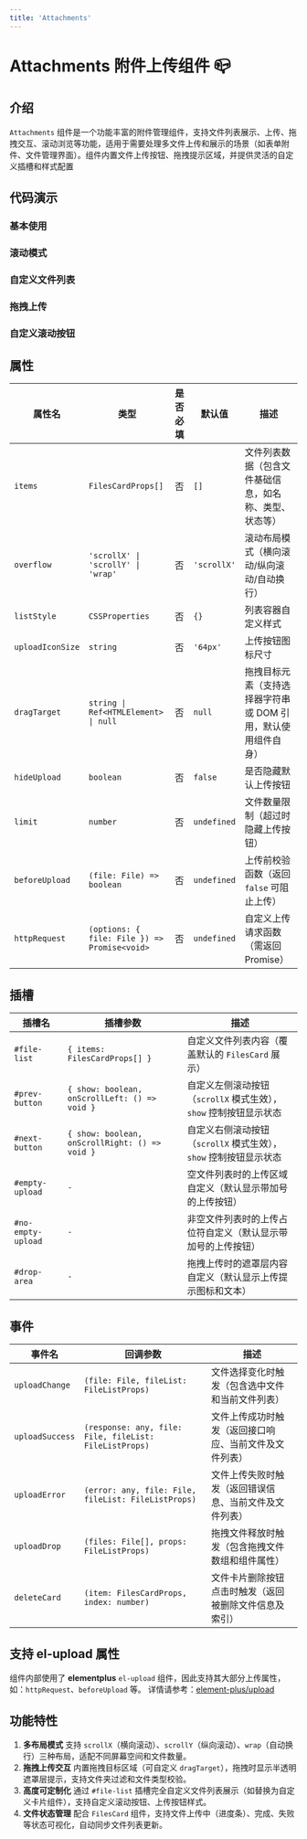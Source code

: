 ```yaml
---
title: 'Attachments'
---
```


# Attachments 附件上传组件 📪️

## 介绍

`Attachments` 组件是一个功能丰富的附件管理组件，支持文件列表展示、上传、拖拽交互、滚动浏览等功能，适用于需要处理多文件上传和展示的场景（如表单附件、文件管理界面）。组件内置文件上传按钮、拖拽提示区域，并提供灵活的自定义插槽和样式配置

## 代码演示

### 基本使用

<demo src="./demos/base.vue"></demo>

### 滚动模式

<demo src="./demos/scroll-mode.vue"></demo>

### 自定义文件列表

<demo src="./demos/custom-list.vue"></demo>

### 拖拽上传

<demo src="./demos/drag-upload.vue"></demo>

### 自定义滚动按钮

<demo src="./demos/custom-scroll-buttons.vue"></demo>

## 属性

| 属性名           | 类型                                         | 是否必填 | 默认值      | 描述                                                          |
| ---------------- | -------------------------------------------- | -------- | ----------- | ------------------------------------------------------------- |
| `items`          | `FilesCardProps[]`                           | 否       | `[]`        | 文件列表数据（包含文件基础信息，如名称、类型、状态等）        |
| `overflow`       | `'scrollX' \| 'scrollY' \| 'wrap'`           | 否       | `'scrollX'` | 滚动布局模式（横向滚动/纵向滚动/自动换行）                    |
| `listStyle`      | `CSSProperties`                              | 否       | `{}`        | 列表容器自定义样式                                            |
| `uploadIconSize` | `string`                                     | 否       | `'64px'`    | 上传按钮图标尺寸                                              |
| `dragTarget`     | `string \| Ref<HTMLElement> \| null`         | 否       | `null`      | 拖拽目标元素（支持选择器字符串或 DOM 引用，默认使用组件自身） |
| `hideUpload`     | `boolean`                                    | 否       | `false`     | 是否隐藏默认上传按钮                                          |
| `limit`          | `number`                                     | 否       | `undefined` | 文件数量限制（超过时隐藏上传按钮）                            |
| `beforeUpload`   | `(file: File) => boolean`                    | 否       | `undefined` | 上传前校验函数（返回 `false` 可阻止上传）                     |
| `httpRequest`    | `(options: { file: File }) => Promise<void>` | 否       | `undefined` | 自定义上传请求函数（需返回 Promise）                          |

## 插槽

| 插槽名             | 插槽参数                                       | 描述                                                              |
| ------------------ | ---------------------------------------------- | ----------------------------------------------------------------- |
| `#file-list`       | `{ items: FilesCardProps[] }`                  | 自定义文件列表内容（覆盖默认的 `FilesCard` 展示）                 |
| `#prev-button`     | `{ show: boolean, onScrollLeft: () => void }`  | 自定义左侧滚动按钮（`scrollX` 模式生效），`show` 控制按钮显示状态 |
| `#next-button`     | `{ show: boolean, onScrollRight: () => void }` | 自定义右侧滚动按钮（`scrollX` 模式生效），`show` 控制按钮显示状态 |
| `#empty-upload`    | `-`                                            | 空文件列表时的上传区域自定义（默认显示带加号的上传按钮）          |
| `#no-empty-upload` | `-`                                            | 非空文件列表时的上传占位符自定义（默认显示带加号的上传按钮）      |
| `#drop-area`       | `-`                                            | 拖拽上传时的遮罩层内容自定义（默认显示上传提示图标和文本）        |

## 事件

| 事件名          | 回调参数                                               | 描述                                                   |
| --------------- | ------------------------------------------------------ | ------------------------------------------------------ |
| `uploadChange`  | `(file: File, fileList: FileListProps)`                | 文件选择变化时触发（包含选中文件和当前文件列表）       |
| `uploadSuccess` | `(response: any, file: File, fileList: FileListProps)` | 文件上传成功时触发（返回接口响应、当前文件及文件列表） |
| `uploadError`   | `(error: any, file: File, fileList: FileListProps)`    | 文件上传失败时触发（返回错误信息、当前文件及文件列表） |
| `uploadDrop`    | `(files: File[], props: FileListProps)`                | 拖拽文件释放时触发（包含拖拽文件数组和组件属性）       |
| `deleteCard`    | `(item: FilesCardProps, index: number)`                | 文件卡片删除按钮点击时触发（返回被删除文件信息及索引） |

## 支持 el-upload 属性

组件内部使用了 **elementplus** `el-upload` 组件，因此支持其大部分上传属性，如：`httpRequest`、`beforeUpload` 等。 详情请参考：[element-plus/upload](https://element-plus.org/zh-CN/component/upload.html)

## 功能特性

1. **多布局模式** 支持 `scrollX`（横向滚动）、`scrollY`（纵向滚动）、`wrap`（自动换行）三种布局，适配不同屏幕空间和文件数量。
2. **拖拽上传交互** 内置拖拽目标区域（可自定义 `dragTarget`），拖拽时显示半透明遮罩层提示，支持文件夹过滤和文件类型校验。
3. **高度可定制化** 通过 `#file-list` 插槽完全自定义文件列表展示（如替换为自定义卡片组件），支持自定义滚动按钮、上传按钮样式。
4. **文件状态管理** 配合 `FilesCard` 组件，支持文件上传中（进度条）、完成、失败等状态可视化，自动同步文件列表更新。
